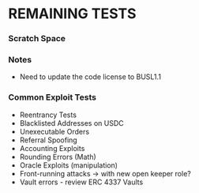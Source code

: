 # REMAINING TESTS

### Scratch Space



### Notes

- Need to update the code license to BUSL1.1

### Common Exploit Tests

- Reentrancy Tests
- Blacklisted Addresses on USDC
- Unexecutable Orders
- Referral Spoofing
- Accounting Exploits
- Rounding Errors (Math)
- Oracle Exploits (manipulation)
- Front-running attacks -> with new open keeper role?
- Vault errors - review ERC 4337 Vaults
